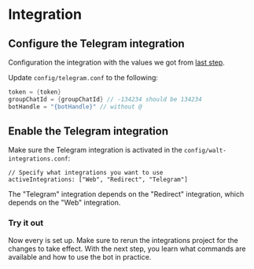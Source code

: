 # Integration

## Configure the Telegram integration

Configuration the integration with the values we got from [last step](bot-setup.md).

Update `config/telegram.conf` to the following:

```kotlin
token = {token}
groupChatId = {groupChatId} // -134234 should be 134234 
botHandle = "{botHandle}" // without @
```

## Enable the Telegram integration

Make sure the Telegram integration is activated in the `config/walt-integrations.conf`:

```hocon
// Specify what integrations you want to use
activeIntegrations: ["Web", "Redirect", "Telegram"]
```

The "Telegram" integration depends on the "Redirect" integration, which depends on the "Web" integration.

### Try it out

Now every is set up. Make sure to rerun the integrations project for the changes to take effect. With the next step, you learn what commands are available and how to use the bot in practice.
